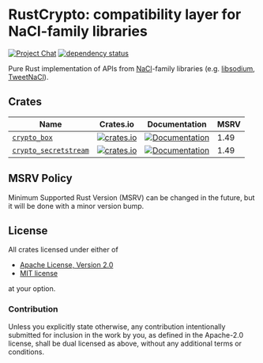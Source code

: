 # RustCrypto: compatibility layer for NaCl-family libraries

[![Project Chat][chat-image]][chat-link]
[![dependency status][deps-image]][deps-link]

Pure Rust implementation of APIs from [NaCl]-family libraries
(e.g. [libsodium], [TweetNaCl]).

## Crates

| Name                                                                                               | Crates.io                                                                                                             | Documentation                                                                                          | MSRV |
| -------------------------------------------------------------------------------------------------- | --------------------------------------------------------------------------------------------------------------------- | ------------------------------------------------------------------------------------------------------ | ---- |
| [`crypto_box`](https://github.com/RustCrypto/nacl-compat/tree/master/crypto_box)                   | [![crates.io](https://img.shields.io/crates/v/crypto_box.svg)](https://crates.io/crates/crypto_box)                   | [![Documentation](https://docs.rs/crypto_box/badge.svg)](https://docs.rs/crypto_box)                   | 1.49 |
| [`crypto_secretstream`](https://github.com/RustCrypto/nacl-compat/tree/master/crypto_secretstream) | [![crates.io](https://img.shields.io/crates/v/crypto_secretstream.svg)](https://crates.io/crates/crypto_secretstream) | [![Documentation](https://docs.rs/crypto_secretstream/badge.svg)](https://docs.rs/crypto_secretstream) | 1.49 |

## MSRV Policy

Minimum Supported Rust Version (MSRV) can be changed in the future, but it will be
done with a minor version bump.

## License

All crates licensed under either of

- [Apache License, Version 2.0](http://www.apache.org/licenses/LICENSE-2.0)
- [MIT license](http://opensource.org/licenses/MIT)

at your option.

### Contribution

Unless you explicitly state otherwise, any contribution intentionally submitted
for inclusion in the work by you, as defined in the Apache-2.0 license, shall be
dual licensed as above, without any additional terms or conditions.

[//]: # "badges"
[chat-image]: https://img.shields.io/badge/zulip-join_chat-blue.svg
[chat-link]: https://rustcrypto.zulipchat.com/#all_messages
[deps-image]: https://deps.rs/repo/github/RustCrypto/nacl-compat/status.svg
[deps-link]: https://deps.rs/repo/github/RustCrypto/nacl-compat
[//]: # "general links"
[nacl]: http://https://nacl.cr.yp.to
[libsodium]: http://https://doc.libsodium.org
[tweetnacl]: http://https://tweetnacl.cr.yp.to
